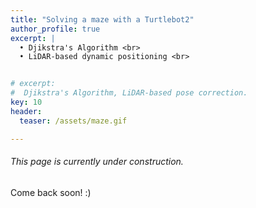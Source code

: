```yaml
---
title: "Solving a maze with a Turtlebot2"
author_profile: true
excerpt: |
  • Djikstra's Algorithm <br>
  • LiDAR-based dynamic positioning <br>


# excerpt:
#  Djikstra's Algorithm, LiDAR-based pose correction.
key: 10
header:
  teaser: /assets/maze.gif

---
```

###### This page is currently under construction.

Come back soon! :) 